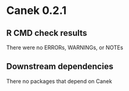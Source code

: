 # Canek 0.2.1

## R CMD check results
There were no ERRORs, WARNINGs, or NOTEs

## Downstream dependencies

There no packages that depend on Canek

